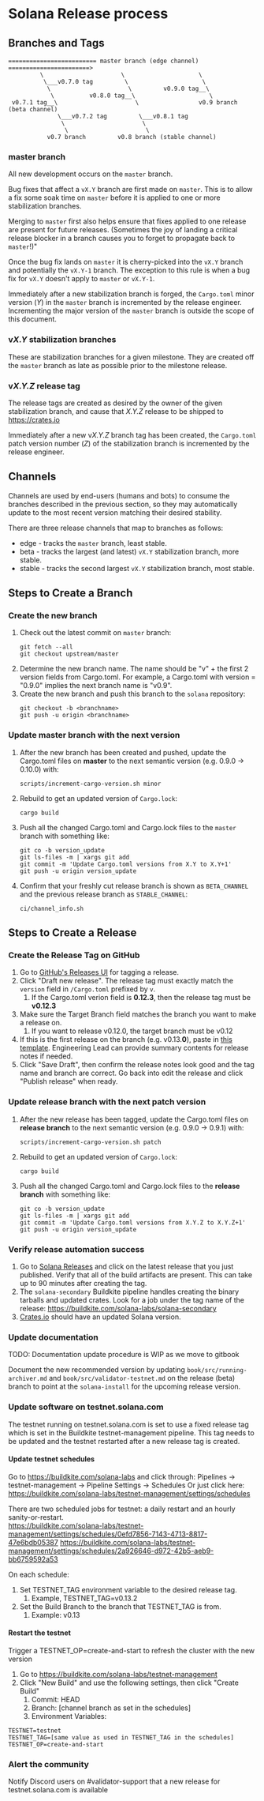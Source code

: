# Solana Release process

## Branches and Tags

```
========================= master branch (edge channel) =======================>
         \                      \                     \
          \___v0.7.0 tag         \                     \
           \                      \         v0.9.0 tag__\
            \          v0.8.0 tag__\                     \
 v0.7.1 tag__\                      \                 v0.9 branch (beta channel)
              \___v0.7.2 tag         \___v0.8.1 tag
               \                      \
                \                      \
           v0.7 branch         v0.8 branch (stable channel)

```

### master branch
All new development occurs on the `master` branch.

Bug fixes that affect a `vX.Y` branch are first made on `master`.  This is to
allow a fix some soak time on `master` before it is applied to one or more
stabilization branches.

Merging to `master` first also helps ensure that fixes applied to one release
are present for future releases.  (Sometimes the joy of landing a critical
release blocker in a branch causes you to forget to propagate back to
`master`!)"

Once the bug fix lands on `master` it is cherry-picked into the `vX.Y` branch
and potentially the `vX.Y-1` branch.  The exception to this rule is when a bug
fix for `vX.Y` doesn't apply to `master` or `vX.Y-1`.

Immediately after a new stabilization branch is forged, the `Cargo.toml` minor
version (*Y*) in the `master` branch is incremented by the release engineer.
Incrementing the major version of the `master` branch is outside the scope of
this document.

### v*X.Y* stabilization branches
These are stabilization branches for a given milestone.  They are created off
the `master` branch as late as possible prior to the milestone release.

### v*X.Y.Z* release tag
The release tags are created as desired by the owner of the given stabilization
branch, and cause that *X.Y.Z* release to be shipped to https://crates.io

Immediately after a new v*X.Y.Z* branch tag has been created, the `Cargo.toml`
patch version number (*Z*) of the stabilization branch is incremented by the
release engineer.

## Channels
Channels are used by end-users (humans and bots) to consume the branches
described in the previous section, so they may automatically update to the most
recent version matching their desired stability.

There are three release channels that map to branches as follows:
* edge - tracks the `master` branch, least stable.
* beta - tracks the largest (and latest) `vX.Y` stabilization branch, more stable.
* stable - tracks the second largest `vX.Y` stabilization branch, most stable.

## Steps to Create a Branch

### Create the new branch
1. Check out the latest commit on `master` branch:
    ```
    git fetch --all
    git checkout upstream/master
    ```
1. Determine the new branch name.  The name should be "v" + the first 2 version fields
   from Cargo.toml.  For example, a Cargo.toml with version = "0.9.0" implies
   the next branch name is "v0.9".
1. Create the new branch and push this branch to the `solana` repository:
    ```
    git checkout -b <branchname>
    git push -u origin <branchname>
    ```

### Update master branch with the next version

1. After the new branch has been created and pushed, update the Cargo.toml files on **master** to the next semantic version (e.g. 0.9.0 -> 0.10.0) with:
     ```
     scripts/increment-cargo-version.sh minor
     ```
1. Rebuild to get an updated version of `Cargo.lock`:
    ```
    cargo build
    ```
1. Push all the changed Cargo.toml and Cargo.lock files to the `master` branch with something like:
    ```
    git co -b version_update
    git ls-files -m | xargs git add
    git commit -m 'Update Cargo.toml versions from X.Y to X.Y+1'
    git push -u origin version_update
    ```
1. Confirm that your freshly cut release branch is shown as `BETA_CHANNEL` and the previous release branch as `STABLE_CHANNEL`:
    ```
    ci/channel_info.sh
    ```

## Steps to Create a Release

### Create the Release Tag on GitHub

1. Go to [GitHub's Releases UI](https://github.com/solana-labs/solana/releases) for tagging a release.
1. Click "Draft new release".  The release tag must exactly match the `version`
   field in `/Cargo.toml` prefixed by `v`.
   1.  If the Cargo.toml verion field is **0.12.3**, then the release tag must be **v0.12.3**
1. Make sure the Target Branch field matches the branch you want to make a release on.
   1.  If you want to release v0.12.0, the target branch must be v0.12
1. If this is the first release on the branch (e.g. v0.13.**0**), paste in [this
   template](https://raw.githubusercontent.com/solana-labs/solana/master/.github/RELEASE_TEMPLATE.md).  Engineering Lead can provide summary contents for release notes if needed.
1. Click "Save Draft", then confirm the release notes look good and the tag name and branch are correct.  Go back into edit the release and click "Publish release" when ready.

### Update release branch with the next patch version

1. After the new release has been tagged, update the Cargo.toml files on **release branch** to the next semantic version (e.g. 0.9.0 -> 0.9.1) with:
     ```
     scripts/increment-cargo-version.sh patch
     ```
1. Rebuild to get an updated version of `Cargo.lock`:
    ```
    cargo build
    ```
1. Push all the changed Cargo.toml and Cargo.lock files to the **release branch** with something like:
    ```
    git co -b version_update
    git ls-files -m | xargs git add
    git commit -m 'Update Cargo.toml versions from X.Y.Z to X.Y.Z+1'
    git push -u origin version_update
    ```

### Verify release automation success
1. Go to [Solana Releases](https://github.com/solana-labs/solana/releases) and click on the latest release that you just published.  Verify that all of the build artifacts are present.  This can take up to 90 minutes after creating the tag.
1. The `solana-secondary` Buildkite pipeline handles creating the binary tarballs and updated crates.  Look for a job under the tag name of the release: https://buildkite.com/solana-labs/solana-secondary
1. [Crates.io](https://crates.io/crates/solana) should have an updated Solana version.

### Update documentation
TODO: Documentation update procedure is WIP as we move to gitbook

Document the new recommended version by updating `book/src/running-archiver.md` and `book/src/validator-testnet.md` on the release (beta) branch to point at the `solana-install` for the upcoming release version.

### Update software on testnet.solana.com

The testnet running on testnet.solana.com is set to use a fixed release tag
which is set in the Buildkite testnet-management pipeline.
This tag needs to be updated and the testnet restarted after a new release
tag is created.

#### Update testnet schedules

Go to https://buildkite.com/solana-labs and click through: Pipelines ->
testnet-management -> Pipeline Settings -> Schedules
Or just click here:
https://buildkite.com/solana-labs/testnet-management/settings/schedules

There are two scheduled jobs for testnet: a daily restart and an hourly sanity-or-restart. \
https://buildkite.com/solana-labs/testnet-management/settings/schedules/0efd7856-7143-4713-8817-47e6bdb05387
https://buildkite.com/solana-labs/testnet-management/settings/schedules/2a926646-d972-42b5-aeb9-bb6759592a53

On each schedule:
1.  Set TESTNET_TAG environment variable to the desired release tag.
    1. Example, TESTNET_TAG=v0.13.2
1.  Set the Build Branch to the branch that TESTNET_TAG is from.
    1. Example: v0.13

#### Restart the testnet

Trigger a TESTNET_OP=create-and-start to refresh the cluster with the new version

1.  Go to https://buildkite.com/solana-labs/testnet-management
2.  Click "New Build" and use the following settings, then click "Create Build"
    1.  Commit: HEAD
    1.  Branch: [channel branch as set in the schedules]
    1.  Environment Variables:
```
TESTNET=testnet
TESTNET_TAG=[same value as used in TESTNET_TAG in the schedules]
TESTNET_OP=create-and-start
```

### Alert the community

Notify Discord users on #validator-support that a new release for
testnet.solana.com is available
